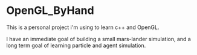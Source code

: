 # OpenGL_ByHand

This is a personal project i'm using to learn c++ and OpenGL. 

I have an immediate goal of building a small mars-lander simulation, and a long term goal of learning particle and agent simulation. 
